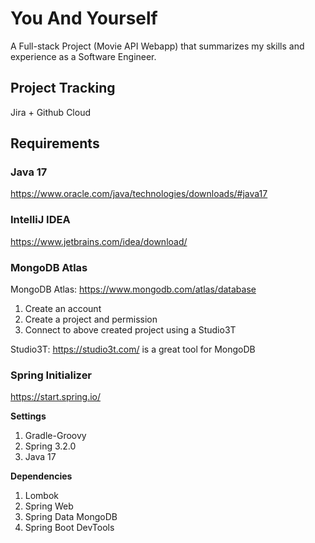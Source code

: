 # You And Yourself
A Full-stack Project (Movie API Webapp) that summarizes my skills and experience as a Software Engineer.

## Project Tracking
Jira + Github Cloud

## Requirements
### Java 17
https://www.oracle.com/java/technologies/downloads/#java17

### IntelliJ IDEA
https://www.jetbrains.com/idea/download/

### MongoDB Atlas
MongoDB Atlas: https://www.mongodb.com/atlas/database

1. Create an account
2. Create a project and permission
3. Connect to above created project using a Studio3T

Studio3T: https://studio3t.com/ is a great tool for MongoDB

### Spring Initializer
https://start.spring.io/

**Settings**

1. Gradle-Groovy
2. Spring 3.2.0
3. Java 17

**Dependencies**

1. Lombok
2. Spring Web
3. Spring Data MongoDB
4. Spring Boot DevTools

